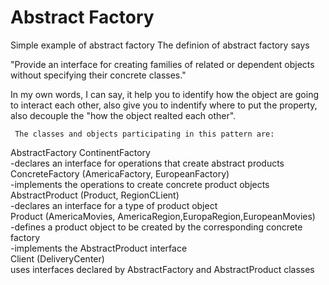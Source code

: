 # Abstract Factory
Simple example of abstract factory
 The definion of abstract factory says 
 
 "Provide an interface for creating families of related or dependent objects without specifying their concrete classes."
 
 
 In my own words, I can say, it help you to identify how the object are going to interact each other, also give you to indentify
 where to put the property, also decouple the "how the object realted each other".
 
     The classes and objects participating in this pattern are:

AbstractFactory  ContinentFactory
<br>
-declares an interface for operations that create abstract products
<br>
ConcreteFactory   (AmericaFactory, EuropeanFactory)
<br>
-implements the operations to create concrete product objects
<br>
AbstractProduct   (Product, RegionCLient)
<br>
-declares an interface for a type of product object
<br>
Product  (AmericaMovies, AmericaRegion,EuropaRegion,EuropeanMovies)
<br>
-defines a product object to be created by the corresponding concrete factory
<br>
-implements the AbstractProduct interface
<br>
Client  (DeliveryCenter)
<br>
uses interfaces declared by AbstractFactory and AbstractProduct classes

 
